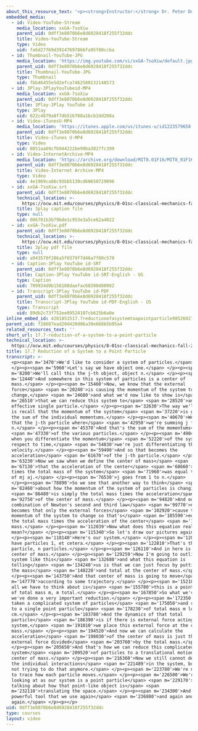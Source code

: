 ```yaml
---
about_this_resource_text: '<p><strong>Instructor:</strong> Dr. Peter Dourmashkin</p>'
embedded_media:
  - id: Video-YouTube-Stream
    media_location: xxGA-7soXiw
    parent_uid: 0dff3e8070b6e8d6928418f255f32ddc
    title: Video-YouTube-Stream
    type: Video
    uid: fa6d27f69d39147697866fa95f80ccba
  - id: Thumbnail-YouTube-JPG
    media_location: 'https://img.youtube.com/vi/xxGA-7soXiw/default.jpg'
    parent_uid: 0dff3e8070b6e8d6928418f255f32ddc
    title: Thumbnail-YouTube-JPG
    type: Thumbnail
    uid: fbb46455e5d2efca7462580132148573
  - id: 3Play-3PlayYouTubeid-MP4
    media_location: xxGA-7soXiw
    parent_uid: 0dff3e8070b6e8d6928418f255f32ddc
    title: 3Play-3Play YouTube id
    type: 3Play
    uid: 022c4879a8f7db51b708a1bcb2dd208a
  - id: Video-iTunesU-MP4
    media_location: 'https://itunes.apple.com/us/itunes-u/id1223579658'
    parent_uid: 0dff3e8070b6e8d6928418f255f32ddc
    title: Video-iTunes U-MP4
    type: Video
    uid: 8051aa69cfb944222be99ba3027fc399
  - id: Video-InternetArchive-MP4
    media_location: 'https://archive.org/download/MIT8.01F16/MIT8_01F16_L17v06_360p.mp4'
    parent_uid: 0dff3e8070b6e8d6928418f255f32ddc
    title: Video-Internet Archive-MP4
    type: Video
    uid: 4e1969ca86c93bb5139cd60650729096
  - id: xxGA-7soXiw.srt
    parent_uid: 0dff3e8070b6e8d6928418f255f32ddc
    technical_location: >-
      https://ocw.mit.edu/courses/physics/8-01sc-classical-mechanics-fall-2016/week-5-momentum-and-impulse/17.7-reduction-of-a-system-to-a-point-particle/17.7-reduction-of-a-system-to-a-point-particle/xxGA-7soXiw.srt
    title: 3play caption file
    type: null
    uid: 006781b3b79bde1c953e3a5ce62a4022
  - id: xxGA-7soXiw.pdf
    parent_uid: 0dff3e8070b6e8d6928418f255f32ddc
    technical_location: >-
      https://ocw.mit.edu/courses/physics/8-01sc-classical-mechanics-fall-2016/week-5-momentum-and-impulse/17.7-reduction-of-a-system-to-a-point-particle/17.7-reduction-of-a-system-to-a-point-particle/xxGA-7soXiw.pdf
    title: 3play pdf file
    type: null
    uid: a943570f286a5f0379f7d46a7f80c570
  - id: Caption-3Play YouTube id-SRT
    parent_uid: 0dff3e8070b6e8d6928418f255f32ddc
    title: Caption-3Play YouTube id-SRT-English - US
    type: Caption
    uid: 709934d9b156108daefac68390d80982
  - id: Transcript-3Play YouTube id-PDF
    parent_uid: 0dff3e8070b6e8d6928418f255f32ddc
    title: Transcript-3Play YouTube id-PDF-English - US
    type: Transcript
    uid: 89db2c73f752ee89524107cb625b6a0e
inline_embed_id: 4281851517.7reductionofasystemtoapointparticle98526027
parent_uid: f28687ead20d420d06a39e668b5b95a4
related_resources_text: ''
short_url: 17.7-reduction-of-a-system-to-a-point-particle
technical_location: >-
  https://ocw.mit.edu/courses/physics/8-01sc-classical-mechanics-fall-2016/week-5-momentum-and-impulse/17.7-reduction-of-a-system-to-a-point-particle/17.7-reduction-of-a-system-to-a-point-particle
title: 17.7 Reduction of a System to a Point Particle
transcript: >-
  <p><span m='3470'>We'd like to consider a system of particles.</span>
  </p><p><span m='5960'>Let's say we have object one.</span> </p><p><span
  m='8200'>We'll call this the j-th object, object n.</span> </p><p><span
  m='12440'>And somewhere in this system of particles is a center of
  mass.</span> </p><p><span m='15460'>Now, we know that the external
  force</span> <span m='20240'>is causing the momentum of the system to
  change,</span> <span m='24680'>and what we'd now like to show is</span> <span
  m='26510'>that we can reduce this system to</span> <span m='28520'>an
  effective single particle.</span> </p><p><span m='32630'>The way we'll do that
  is recall that the momentum of the system</span> <span m='37220'>is given by
  the sum of the individual momentums.</span> </p><p><span m='40670'>We'll call
  that the j-th particle where</span> <span m='42950'>we're summing j from 1 to
  n.</span> </p><p><span m='45370'>And that's the sum of the momentums</span>
  <span m='47330'>of the various particles.</span> </p><p><span m='49040'>Now
  when you differentiate the momentum</span> <span m='52220'>of the system with
  respect to time,</span> <span m='54830'>we're just differentiating the
  velocity.</span> </p><p><span m='59490'>And so that becomes the
  acceleration</span> <span m='61670'>of the j-th particle.</span> </p><p><span
  m='63230'>Now we saw when we define the center of mass</span> <span
  m='67130'>that the acceleration of the center</span> <span m='68660'>of mass
  times the total mass of the system</span> <span m='71960'>was equal to the sum
  of mj aj.</span> </p><p><span m='76530'>j goes from 1 to n.</span>
  </p><p><span m='78890'>So we see that another way to think</span> <span
  m='82460'>about how the momentum of the system of particles is changing</span>
  <span m='86480'>is simply the total mass times the acceleration</span> <span
  m='92750'>of the center of mass.</span> </p><p><span m='94820'>And our
  combination of Newton's second and third law</span> <span m='99770'>now
  becomes that only the external forces</span> <span m='102920'>cause the
  momentum of the system to change so that's</span> <span m='105590'>equal to
  the total mass times the acceleration of the center</span> <span m='110960'>of
  mass.</span> </p><p><span m='112039'>Now what does this equation really
  mean?</span> </p><p><span m='115340'>So let's draw our pictures again.</span>
  </p><p><span m='118140'>Here's our system.</span> </p><p><span m='120140'>We
  have particles 1, et cetera.</span> </p><p><span m='122810'>That's the j-th
  particle, n particles.</span> </p><p><span m='126110'>And in here is the
  center of mass.</span> </p><p><span m='129259'>Now I'm going to outline my
  system like this</span> <span m='132680'>and what this equation is
  telling</span> <span m='134240'>us is that we can just focus by putting all of
  the mass</span> <span m='140220'>and total at the center of mass.</span>
  </p><p><span m='143750'>And that center of mass is going to move</span> <span
  m='147770'>according to some trajectory.</span> </p><p><span m='152180'>And
  all we have to think about is</span> <span m='155780'>this is a point particle
  of total mass m, m total.</span> </p><p><span m='167850'>So what we've done is
  we've done a very important reduction.</span> </p><p><span m='172350'>We've
  taken a complicated system of particles</span> <span m='175050'>and reduced it
  to a single point particle</span> <span m='178230'>of total mass m located at
  cm.</span> </p><p><span m='183780'>And the dynamics of that total
  particle</span> <span m='186390'>is if there is external force acting on this
  system,</span> <span m='191010'>we place this external force at the center of
  mass.</span> </p><p><span m='194520'>And now we can calculate the
  acceleration</span> <span m='198030'>of the center of mass is just that
  external force divided</span> <span m='203760'>by the total mass.</span>
  </p><p><span m='205650'>And that's how we can reduce this complicated
  system</span> <span m='209520'>of particles to a translational motion of the
  center of mass.</span> </p><p><span m='216360'>Now we still cannot describe
  the individual interactions</span> <span m='221489'>in the system, but we're
  not trying to do that anymore.</span> </p><p><span m='223780'>We're not trying
  to trace how each particle moves.</span> </p><p><span m='226500'>We're just
  looking at as our system is a point particle</span> <span m='229170'>and
  talking about how that point-like object is</span> <span
  m='232110'>translating the space.</span> </p><p><span m='234300'>And this is a
  powerful tool that we use again</span> <span m='236880'>and again and
  again.</span> </p><p></p>
uid: 0dff3e8070b6e8d6928418f255f32ddc
type: courses
layout: video
---
```

